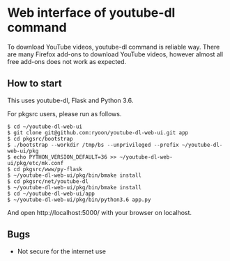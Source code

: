 # Web interface of youtube-dl command

To download YouTube videos, youtube-dl command is reliable way.
There are many Firefox add-ons to download YouTube videos,
however almost all free add-ons does not work as expected.

## How to start
This uses youtube-dl, Flask and Python 3.6.

For pkgsrc users, please run as follows.

```
$ cd ~/youtube-dl-web-ui
$ git clone git@github.com:ryoon/youtube-dl-web-ui.git app
$ cd pkgsrc/bootstrap
$ ./bootstrap --workdir /tmp/bs --unprivileged --prefix ~/youtube-dl-web-ui/pkg
$ echo PYTHON_VERSION_DEFAULT=36 >> ~/youtube-dl-web-ui/pkg/etc/mk.conf
$ cd pkgsrc/www/py-flask
$ ~/youtube-dl-web-ui/pkg/bin/bmake install
$ cd pkgsrc/net/youtube-dl
$ ~/youtube-dl-web-ui/pkg/bin/bmake install
$ cd ~/youtube-dl-web-ui/app
$ ~/youtube-dl-web-ui/pkg/bin/python3.6 app.py
```

And open http://localhost:5000/ with your browser on localhost.

## Bugs
* Not secure for the internet use
